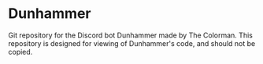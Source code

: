 # Dunhammer
Git repository for the Discord bot Dunhammer made by The Colorman.
This repository is designed for viewing of Dunhammer's code, and should not be copied.
